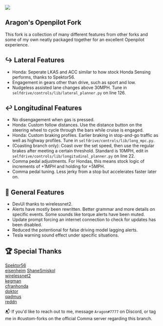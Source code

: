 [![](https://i.imgur.com/lGnO4Oq.png)](#)

Aragon's Openpilot Fork
------

This fork is a collection of many different features from other forks and some of my own neatly packaged together for an excellent Openpilot experience.

↪️ Lateral Features
------
* Honda: Seperate LKAS and ACC similar to how stock Honda Sensing performs, thanks to Spektor56.
* Engagement in gears other than drive, such as sport and low.
* Nudgeless assisted lane changes above 30MPH. Tune in `selfdrive/controls/lib/lateral_planner.py` on line 126.

↩️ Longitudinal Features
------
* No disengagement when gas is pressed.
* Honda: Custom follow distances. Use the distance button on the steering wheel to cycle through the bars while cruise is engaged.
* Honda: Custom braking profiles. Earlier braking in stop-and-go traffic as well as highway profiles. Tune in `selfdrive/controls/lib/long_mpc.py`.
* (Coasting branch only): Coast over the set speed, then use the regular brakes after meeting a certain threshold. Standard is 10MPH, edit in `selfdrive/controls/lib/longitudinal_planner.py` on line 22. 
* Comma pedal adjustments. For Hondas, this means stock logic of increments of +1MPH and holding for +5MPH.
* Comma pedal tuning. Less jerky from a stop but accelerates faster later on.

🚗 General Features
------
* DevUI thanks to wirelessnet2.
* Alerts have mostly been rewritten. Better grammar and more details on specific events. Some sounds like torque alerts have been muted.
* Update prompt forcing an internet connection to check for updates has been disabled.
* Reduced the potentional for false driving model lagging alerts.
* Tesla warning sound effect under specific situations.

🏆 Special Thanks
------
[Spektor56](https://github.com/spektor56/openpilot)   
[eisenheim](https://github.com/eyezenheim/openpilot)
[ShaneSmiskol](https://github.com/ShaneSmiskol/openpilot)    
[wirelessnet2](https://github.com/wirelessnet2/openpilot)    
[kegman](https://github.com/kegman/openpilot)    
[cfranhonda](https://github.com/cfranhonda/openpilot)    
[doktor](https://github.com/doktorsleepelss)    
[qadmus](https://github.com/qadmus/openpilot)  
[reddn](https://github.com/reddn)

📬 If you'd like to reach out to me, message `Aragon#7777` on Discord, or tag me in #custom-forks on the official Comma server regarding this branch.
